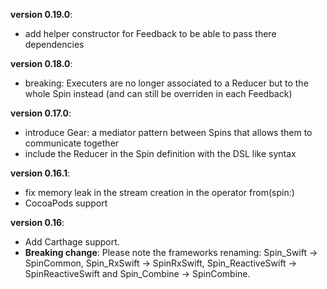 **version 0.19.0**:

* add helper constructor for Feedback to be able to pass there dependencies

**version 0.18.0**:

* breaking: Executers are no longer associated to a Reducer but to the whole Spin instead (and can still be overriden in each Feedback) 

**version 0.17.0**:

* introduce Gear: a mediator pattern between Spins that allows them to communicate together
* include the Reducer in the Spin definition with the DSL like syntax

**version 0.16.1**:

* fix memory leak in the stream creation in the operator from(spin:)
* CocoaPods support

**version 0.16**:

* Add Carthage support.
* **Breaking change**: Please note the frameworks renaming: Spin\_Swift -> SpinCommon, Spin\_RxSwift -> SpinRxSwift, Spin\_ReactiveSwift -> SpinReactiveSwift and Spin\_Combine -> SpinCombine.
